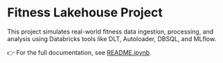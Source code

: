 # Fitness Lakehouse Project

This project simulates real-world fitness data ingestion, processing, and analysis using Databricks tools like DLT, Autoloader, DBSQL, and MLflow.


👉 For the full documentation, see [README.ipynb](fitness-lakehouse/notebooks/README.ipynb).
